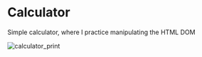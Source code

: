 # Calculator
Simple calculator, where I practice manipulating the HTML DOM

![calculator_print](https://user-images.githubusercontent.com/55373109/111894931-c62ca080-89ed-11eb-8a92-135651d6050e.png)
